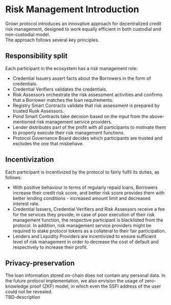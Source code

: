 # Risk Management Introduction
Growr protocol introduces an innovative approach for decentralized credit risk management, designed to work equally efficient in both custodial and non-custodial model.  
The approach follows several key principles.
## Responsibility split
Each participant in the ecosystem has a risk management role:
- Credential Issuers assert facts about the Borrowers in the form of credentials.
- Credential Verifiers validates the credentials.
- Risk Assessors orchestrate the risk assessment activities and confirms that a Borrower matches the loan requirements.
- Registry Smart Contracts validate that risk assessment is prepared by trusted Rusk Assessors.
- Pond Smart Contracts take decision based on the input from the above-mentioned risk management service providers.
- Lender distributes part of the profit with all participants to motivate them to properly execute their risk management functions.
- Protocol Governance Board decides which participants are trusted and excludes the one that misbehave.
## Incentivization
Each participant is incentivized by the protocol to fairly fulfil its duties, as follows:
- With positive behaviour in terms of regularly repaid loans, Borrowers increase their credit risk score, and better risk score provides them with better lending conditions - increased amount limit and decreased interest rate.
- Credential Issuers, Credential Verifiers and Risk Assessors receive a fee for the services they provide; in case of poor execution of their risk management function, the respective participant is blacklisted from the protocol. In addition, risk management service providers might be required to stake protocol tokens as a collateral to their fair participation.
- Lenders and Liquidity Providers are incentivized to ensure sufficient level of risk management in order to decrease the cost of default and respectively to increase their profit.
## Privacy-preservation
The loan information stored on-chain does not contain any personal data. In the future protocol implementation, we also envision the usage of zero-knowledge proof (ZKF) model, in which even the SSFI address of the user could not be revealed.  
TBD-description